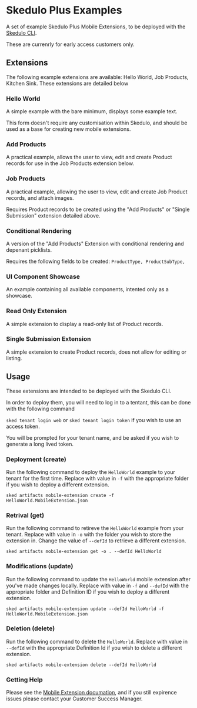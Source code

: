 # Skedulo Plus Examples

A set of example Skedulo Plus Mobile Extensions, to be deployed with the [Skedulo CLI](#Usage). 

These are currenrly for early access customers only.

## Extensions

The following example extensions are available: Hello World, Job Products, Kitchen Sink. These extensions are detailed below

### Hello World

A simple example with the bare minimum, displays some example text.

This form doesn't require any customisation within Skedulo, and should be used as a base for creating new mobile extensions.

### Add Products

A practical example, allows the user to view, edit and create Product records for use in the Job Products extension below. 

### Job Products

A practical example, allowing the user to view, edit and create Job Product records, and attach images.

Requires Product records to be created using the "Add Products" or "Single Submission" extension detailed above.

### Conditional Rendering

A version of the "Add Products" Extension with conditional rendering and depenant picklists. 

Requires the following fields to be created: `ProductType, ProductSubType, `

### UI Component Showcase

An example containing all available components, intented only as a showcase.

### Read Only Extension

A simple extension to display a read-only list of Product records. 

### Single Submission Extension

A simple extension to create Product records, does not allow for editing or listing.


## Usage

These extensions are intended to be deployed with the Skedulo CLI.

In order to deploy them, you will need to log in to a tentant, this can be done with the following command

`sked tenant login web` or `sked tenant login token` if you wish to use an access token.

You will be prompted for your tenant name, and be asked if you wish to generate a long lived token.

### Deployment (create)

Run the following command to deploy the `HelloWorld` example to your tenant for the first time. Replace with value in `-f` with the appropriate folder if you wish to deploy a different extension.

`sked artifacts mobile-extension create -f HelloWorld.MobileExtension.json`

### Retrival (get)

Run the following command to retireve the `HelloWorld` example from your tenant. Replace with value in `-o` with the folder you wish to store the extension in. Change the value of `--defId` to retrieve a different extension.

`sked artifacts mobile-extension get -o . --defId HelloWorld`

### Modifications (update)

Run the following command to update the `HelloWorld` mobile extension after you've made changes locally. Replace with value in `-f` and `--defId` with the appropriate folder and Definition ID if you wish to deploy a different extension.

`sked artifacts mobile-extension update --defId HelloWorld -f HelloWorld.MobileExtension.json`

### Deletion (delete)

Run the following command to delete the `HelloWorld`. Replace with value in `--defId` with the appropriate Definition Id if you wish to delete a different extension.

`sked artifacts mobile-extension delete --defId HelloWorld`

### Getting Help

Please see the [Mobile Extension documation](https://mex-beta.docs.skedulo.com/developer-guides/customize-and-extend-mobile/skedulo-plus-extensions/mex-intro/), and if you still expirence issues please contact your Customer Success Manager.

